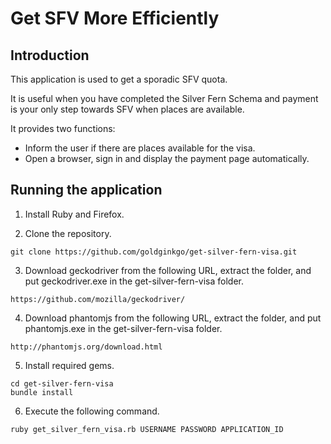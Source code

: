 # Get SFV More Efficiently

## Introduction
This application is used to get a sporadic SFV quota.

It is useful when you have completed the Silver Fern Schema
and payment is your only step towards SFV when places are available.

It provides two functions:
  - Inform the user if there are places available for the visa.
  - Open a browser, sign in and display the payment page automatically.

## Running the application
1. Install Ruby and Firefox.

2. Clone the repository.
```
git clone https://github.com/goldginkgo/get-silver-fern-visa.git
```

3. Download geckodriver from the following URL, extract the folder,
   and put geckodriver.exe in the get-silver-fern-visa folder.
```
https://github.com/mozilla/geckodriver/
```

4. Download phantomjs from the following URL, extract the folder,
   and put phantomjs.exe in the get-silver-fern-visa folder.
```
http://phantomjs.org/download.html
```

5. Install required gems.
```
cd get-silver-fern-visa
bundle install
```

6. Execute the following command.
```
ruby get_silver_fern_visa.rb USERNAME PASSWORD APPLICATION_ID
```
